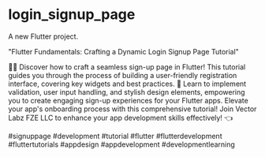 # login_signup_page

A new Flutter project.

"Flutter Fundamentals: Crafting a Dynamic Login Signup Page Tutorial"

🚴‍♂️ Discover how to craft a seamless sign-up page in Flutter! 
This tutorial guides you through the process of building a user-friendly registration interface, covering key widgets and best practices. 
💪 Learn to implement validation, user input handling, and stylish design elements, empowering you to create engaging sign-up experiences for your Flutter apps. 
Elevate your app's onboarding process with this comprehensive tutorial!
Join Vector Labz FZE LLC to enhance your app development skills effectively! 👈 

#signuppage #development #tutorial #flutter #flutterdevelopment #fluttertutorials #appdesign #appdevelopment #developmentlearning
